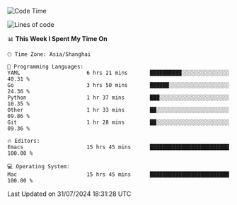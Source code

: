 <!--START_SECTION:waka-->
![Code Time](http://img.shields.io/badge/Code%20Time-2%2C106%20hrs%2020%20mins-blue)

![Lines of code](https://img.shields.io/badge/From%20Hello%20World%20I%27ve%20Written-308.0%20thousand%20lines%20of%20code-blue)

📊 **This Week I Spent My Time On** 

```text
🕑︎ Time Zone: Asia/Shanghai

💬 Programming Languages: 
YAML                     6 hrs 21 mins       ██████████░░░░░░░░░░░░░░░   40.31 % 
Go                       3 hrs 50 mins       ██████░░░░░░░░░░░░░░░░░░░   24.36 % 
Python                   1 hr 37 mins        ███░░░░░░░░░░░░░░░░░░░░░░   10.35 % 
Other                    1 hr 33 mins        ██░░░░░░░░░░░░░░░░░░░░░░░   09.86 % 
Git                      1 hr 28 mins        ██░░░░░░░░░░░░░░░░░░░░░░░   09.36 % 

🔥 Editors: 
Emacs                    15 hrs 45 mins      █████████████████████████   100.00 % 

💻 Operating System: 
Mac                      15 hrs 45 mins      █████████████████████████   100.00 % 
```


 Last Updated on 31/07/2024 18:31:28 UTC
<!--END_SECTION:waka-->
